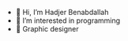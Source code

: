 - 👋 Hi, I’m Hadjer Benabdallah 
- 👀 I’m interested in programming 
- 🌱 Graphic designer

<!---
Hadjerben03/Hadjerben03 is a ✨ special ✨ repository because its `README.md` (this file) appears on your GitHub profile.
You can click the Preview link to take a look at your changes.
--->
